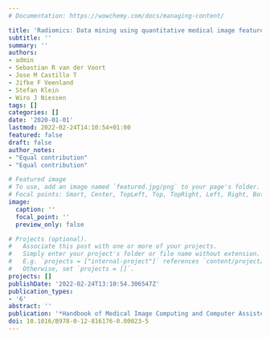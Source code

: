 ```yaml
---
# Documentation: https://wowchemy.com/docs/managing-content/

title: 'Radiomics: Data mining using quantitative medical image features'
subtitle: ''
summary: ''
authors:
- admin
- Sebastian R van der Voort
- Jose M Castillo T
- Jifke F Veenland
- Stefan Klein
- Wiro J Niessen
tags: []
categories: []
date: '2020-01-01'
lastmod: 2022-02-24T14:10:54+01:00
featured: false
draft: false
author_notes:
- "Equal contribution"
- "Equal contribution"

# Featured image
# To use, add an image named `featured.jpg/png` to your page's folder.
# Focal points: Smart, Center, TopLeft, Top, TopRight, Left, Right, BottomLeft, Bottom, BottomRight.
image:
  caption: ''
  focal_point: ''
  preview_only: false

# Projects (optional).
#   Associate this post with one or more of your projects.
#   Simply enter your project's folder or file name without extension.
#   E.g. `projects = ["internal-project"]` references `content/project/deep-learning/index.md`.
#   Otherwise, set `projects = []`.
projects: []
publishDate: '2022-02-24T13:10:54.306547Z'
publication_types:
- '6'
abstract: ''
publication: '*Handbook of Medical Image Computing and Computer Assisted Intervention*'
doi: 10.1016/B978-0-12-816176-0.00023-5
---
```

